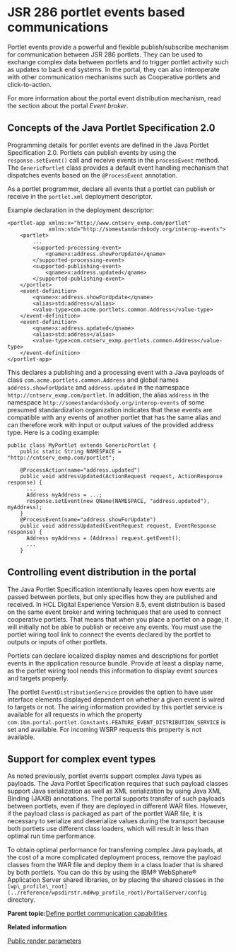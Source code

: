 # JSR 286 portlet events based communications

Portlet events provide a powerful and flexible publish/subscribe mechanism for communication between JSR 286 portlets. They can be used to exchange complex data between portlets and to trigger portlet activity such as updates to back end systems. In the portal, they can also interoperate with other communication mechanisms such as Cooperative portlets and click-to-action.

For more information about the portal event distribution mechanism, read the section about the portal *Event broker*.

## Concepts of the Java Portlet Specification 2.0

Programming details for portlet events are defined in the Java Portlet Specification 2.0. Portlets can publish events by using the `response.setEvent()` call and receive events in the `processEvent` method. The `GenericPortlet` class provides a default event handling mechanism that dispatches events based on the `@ProcessEvent` annotation.

As a portlet programmer, declare all events that a portlet can publish or receive in the `portlet.xml` deployment descriptor.

Example declaration in the deployment descriptor:

```
<portlet-app xmlns:x="http://www.cntserv_exmp.com/portlet" 
             xmlns:std="http://somestandardsbody.org/interop-events">
    <portlet>
        ...
        <supported-processing-event>
            <qname>x:address.showForUpdate</qname>
        </supported-processing-event>
        <supported-publishing-event>
            <qname>x:address.updated</qname>
        </supported-publishing-event>
    </portlet>
    <event-definition>
        <qname>x:address.showForUpdate</qname>
        <alias>std:address</alias>
        <value-type>com.acme.portlets.common.Address</value-type>
    </event-definition>  
    <event-definition>
        <qname>x:address.updated</qname>
        <alias>std:address</alias>
        <value-type>com.cntserv_exmp.portlets.common.Address</value-type>
    </event-definition>  
</portlet-app>

```

This declares a publishing and a processing event with a Java payloads of class `com.acme.portlets.common.Address` and global names `address.showForUpdate` and `address.updated` in the namespace `http://cntserv_exmp.com/portlet`. In addition, the alias `address` in the namespace `http://somestandardsbody.org/interop-events` of some presumed standardization organization indicates that these events are compatible with any events of another portlet that has the same alias and can therefore work with input or output values of the provided address type. Here is a coding example:

```
public class MyPortlet extends GenericPortlet {
    public static String NAMESPACE = "http://cntserv_exmp.com/portlet";
    
    @ProcessAction(name="address.updated")
    public void addressUpdated(ActionRequest request, ActionResponse response) {
      ...
      Address myAddress = ...;
      response.setEvent(new QName(NAMESPACE, "address.updated"), myAddress);
    } 
    @ProcessEvent(name="address.showForUpdate")
    public void addressUpdated(EventRequest request, EventResponse response) {
      Address myAddress = (Address) request.getEvent();
      ...
    }

```

## Controlling event distribution in the portal

The Java Portlet Specification intentionally leaves open how events are passed between portlets, but only specifies how they are published and received. In HCL Digital Experience Version 8.5, event distribution is based on the same event broker and wiring techniques that are used to connect cooperative portlets. That means that when you place a portlet on a page, it will initially not be able to publish or receive any events. You must use the portlet wiring tool link to connect the events declared by the portlet to outputs or inputs of other portlets.

Portlets can declare localized display names and descriptions for portlet events in the application resource bundle. Provide at least a display name, as the portlet wiring tool needs this information to display event sources and targets properly.

The portlet `EventDistributionService` provides the option to have user interface elements displayed dependent on whether a given event is wired to targets or not. The wiring information provided by this portlet service is available for all requests in which the property `com.ibm.portal.portlet.Constants.FEATURE_EVENT_DISTRIBUTION_SERVICE` is set and available. For incoming WSRP requests this property is not available.

## Support for complex event types

As noted previously, portlet events support complex Java types as payloads. The Java Portlet Specification requires that such payload classes support Java serialization as well as XML serialization by using Java XML Binding \(JAXB\) annotations. The portal supports transfer of such payloads between portlets, even if they are deployed in different WAR files. However, if the payload class is packaged as part of the portlet WAR file, it is necessary to serialize and deserialize values during the transport because both portlets use different class loaders, which will result in less than optimal run time performance.

To obtain optimal performance for transferring complex Java payloads, at the cost of a more complicated deployment process, remove the payload classes from the WAR file and deploy them in a class loader that is shared by both portlets. You can do this by using the IBM® WebSphere® Application Server shared libraries, or by placing the shared classes in the `[wp\_profile\_root](../reference/wpsdirstr.md#wp_profile_root)/PortalServer/config` directory.

**Parent topic:**[Define portlet communication capabilities](../dev-portlet/def_portlet_comm_cap.md)

**Related information**  


[Public render parameters](../dev-portlet/pltcom_pubrndrprm.md)

